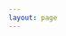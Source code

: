 ```yaml
---
layout: page
---
```


<script setup>
import TenseComp from './TenseComp.vue'
</script>
<TenseComp />
